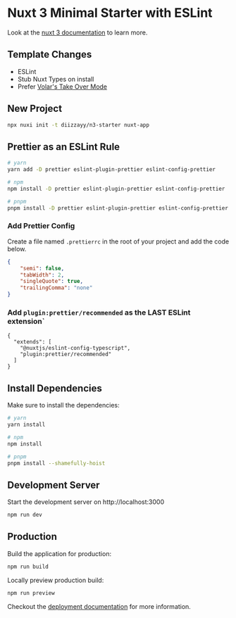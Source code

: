 # Nuxt 3 Minimal Starter with ESLint

Look at the [nuxt 3 documentation](https://v3.nuxtjs.org) to learn more.

## Template Changes

- ESLint
- Stub Nuxt Types on install
- Prefer [Volar's Take Over Mode](https://github.com/johnsoncodehk/volar/discussions/471)

## New Project

```sh
npx nuxi init -t diizzayy/n3-starter nuxt-app
```

## Prettier as an ESLint Rule

```sh
# yarn
yarn add -D prettier eslint-plugin-prettier eslint-config-prettier 

# npm
npm install -D prettier eslint-plugin-prettier eslint-config-prettier 

# pnpm
pnpm install -D prettier eslint-plugin-prettier eslint-config-prettier 
```

### Add Prettier Config

Create a file named `.prettierrc` in the root of your project and add the code below.

```json
{
    "semi": false,
    "tabWidth": 2,
    "singleQuote": true,
    "trailingComma": "none"
}
```

### Add `plugin:prettier/recommended` as the **LAST** ESLint extension`

```
{
  "extends": [
    "@nuxtjs/eslint-config-typescript",
    "plugin:prettier/recommended"
  ]
}
```

## Install Dependencies

Make sure to install the dependencies:

```bash
# yarn
yarn install

# npm
npm install

# pnpm
pnpm install --shamefully-hoist
```

## Development Server

Start the development server on http://localhost:3000

```bash
npm run dev
```

## Production

Build the application for production:

```bash
npm run build
```

Locally preview production build:

```bash
npm run preview
```

Checkout the [deployment documentation](https://v3.nuxtjs.org/guide/deploy/presets) for more information.
